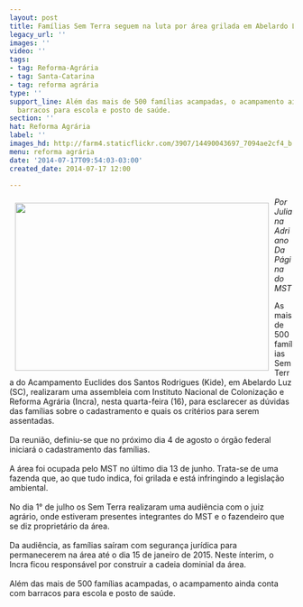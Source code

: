 ```yaml
---
layout: post
title: Famílias Sem Terra seguem na luta por área grilada em Abelardo Luz
legacy_url: ''
images: ''
video: ''
tags:
- tag: Reforma-Agrária
- tag: Santa-Catarina
- tag: reforma agrária
type: ''
support_line: Além das mais de 500 famílias acampadas, o acampamento ainda conta com
  barracos para escola e posto de saúde.
section: ''
hat: Reforma Agrária
label: ''
images_hd: http://farm4.staticflickr.com/3907/14490043697_7094ae2cf4_b.jpg
menu: reforma agrária
date: '2014-07-17T09:54:03-03:00'
created_date: 2014-07-17 12:00

---
```

<p><em><img alt="" src="https://farm4.staticflickr.com/3907/14490043697_7094ae2cf4_b.jpg" style="float:left; height:298px; margin:10px; width:450px" />Por Juliana Adriano<br />
Da P&aacute;gina do MST</em></p>

<p>As mais de 500 fam&iacute;lias Sem Terra do Acampamento Euclides dos Santos Rodrigues (Kide), em Abelardo Luz (SC), realizaram uma assembleia com Instituto Nacional de Coloniza&ccedil;&atilde;o e Reforma Agr&aacute;ria (Incra), nesta quarta-feira (16), para esclarecer as d&uacute;vidas das fam&iacute;lias sobre o cadastramento e quais os crit&eacute;rios para serem assentadas.&nbsp;<br />
<br />
Da reuni&atilde;o, definiu-se que no pr&oacute;ximo dia 4 de agosto o &oacute;rg&atilde;o federal iniciar&aacute; o cadastramento das fam&iacute;lias.<br />
<br />
A &aacute;rea foi ocupada pelo MST no &uacute;ltimo dia 13 de junho. Trata-se de uma fazenda que, ao que tudo indica, foi grilada e est&aacute; infringindo a legisla&ccedil;&atilde;o ambiental.<br />
<br />
No dia 1&deg; de julho os Sem Terra realizaram uma audi&ecirc;ncia com o juiz agr&aacute;rio, onde estiveram presentes integrantes do MST e o fazendeiro que se diz propriet&aacute;rio da &aacute;rea.&nbsp;<br />
<br />
Da audi&ecirc;ncia, as fam&iacute;lias sa&iacute;ram com seguran&ccedil;a jur&iacute;dica para permanecerem na &aacute;rea at&eacute; o dia 15 de janeiro de 2015. Neste &iacute;nterim, o Incra ficou respons&aacute;vel por construir a cadeia dominial da &aacute;rea.<br />
<br />
Al&eacute;m das mais de 500 fam&iacute;lias acampadas, o acampamento ainda conta com barracos para escola e posto de sa&uacute;de.</p>
